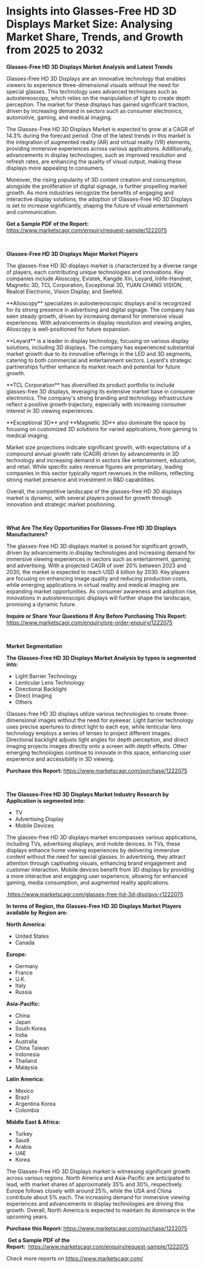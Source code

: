 <p><h1>Insights into Glasses-Free HD 3D Displays Market Size: Analysing Market Share, Trends, and Growth from 2025 to 2032</h1></p><p><strong>Glasses-Free HD 3D Displays Market Analysis and Latest Trends</strong></p>
<p><p>Glasses-Free HD 3D Displays are an innovative technology that enables viewers to experience three-dimensional visuals without the need for special glasses. This technology uses advanced techniques such as autostereoscopy, which relies on the manipulation of light to create depth perception. The market for these displays has gained significant traction, driven by increasing demand in sectors such as consumer electronics, automotive, gaming, and medical imaging.</p><p>The Glasses-Free HD 3D Displays Market is expected to grow at a CAGR of 14.3% during the forecast period. One of the latest trends in this market is the integration of augmented reality (AR) and virtual reality (VR) elements, providing immersive experiences across various applications. Additionally, advancements in display technologies, such as improved resolution and refresh rates, are enhancing the quality of visual output, making these displays more appealing to consumers.</p><p>Moreover, the rising popularity of 3D content creation and consumption, alongside the proliferation of digital signage, is further propelling market growth. As more industries recognize the benefits of engaging and interactive display solutions, the adoption of Glasses-Free HD 3D Displays is set to increase significantly, shaping the future of visual entertainment and communication.</p></p>
<p><strong>Get a Sample PDF of the Report:&nbsp;</strong> <a href="https://www.marketscagr.com/enquiry/request-sample/1222075?utm_campaign=3271&utm_medium=2&utm_source=Github&utm_content=ia&utm_term=07042025&utm_id=glasses-free-hd-3d-displays">https://www.marketscagr.com/enquiry/request-sample/1222075</a></p>
<p>&nbsp;</p>
<p><strong>Glasses-Free HD 3D Displays Major Market Players</strong></p>
<p><p>The glasses-free HD 3D displays market is characterized by a diverse range of players, each contributing unique technologies and innovations. Key companies include Alioscopy, Evistek, Kangde Xin, Leyard, Inlife-Handnet, Magnetic 3D, TCL Corporation, Exceptional 3D, YUAN CHANG VISION, Realcel Electronic, Vision Display, and Seefeld.</p><p>**Alioscopy** specializes in autostereoscopic displays and is recognized for its strong presence in advertising and digital signage. The company has seen steady growth, driven by increasing demand for immersive visual experiences. With advancements in display resolution and viewing angles, Alioscopy is well-positioned for future expansion.</p><p>**Leyard** is a leader in display technology, focusing on various display solutions, including 3D displays. The company has experienced substantial market growth due to its innovative offerings in the LED and 3D segments, catering to both commercial and entertainment sectors. Leyard's strategic partnerships further enhance its market reach and potential for future growth.</p><p>**TCL Corporation** has diversified its product portfolio to include glasses-free 3D displays, leveraging its extensive market base in consumer electronics. The company's strong branding and technology infrastructure reflect a positive growth trajectory, especially with increasing consumer interest in 3D viewing experiences.</p><p>**Exceptional 3D** and **Magnetic 3D** also dominate the space by focusing on customized 3D solutions for varied applications, from gaming to medical imaging. </p><p>Market size projections indicate significant growth, with expectations of a compound annual growth rate (CAGR) driven by advancements in 3D technology and increasing demand in sectors like entertainment, education, and retail. While specific sales revenue figures are proprietary, leading companies in this sector typically report revenues in the millions, reflecting strong market presence and investment in R&D capabilities.</p><p>Overall, the competitive landscape of the glasses-free HD 3D displays market is dynamic, with several players poised for growth through innovation and strategic market positioning.</p></p>
<p>&nbsp;</p>
<p><strong>What Are The Key Opportunities For Glasses-Free HD 3D Displays Manufacturers?</strong></p>
<p><p>The glasses-free HD 3D displays market is poised for significant growth, driven by advancements in display technologies and increasing demand for immersive viewing experiences in sectors such as entertainment, gaming, and advertising. With a projected CAGR of over 20% between 2023 and 2030, the market is expected to reach USD 4 billion by 2030. Key players are focusing on enhancing image quality and reducing production costs, while emerging applications in virtual reality and medical imaging are expanding market opportunities. As consumer awareness and adoption rise, innovations in autostereoscopic displays will further shape the landscape, promising a dynamic future.</p></p>
<p><strong>Inquire or Share Your Questions If Any Before Purchasing This Report:</strong> <a href="https://www.marketscagr.com/enquiry/pre-order-enquiry/1222075?utm_campaign=3271&utm_medium=2&utm_source=Github&utm_content=ia&utm_term=07042025&utm_id=glasses-free-hd-3d-displays">https://www.marketscagr.com/enquiry/pre-order-enquiry/1222075</a></p>
<p>&nbsp;</p>
<p><strong>Market Segmentation</strong></p>
<p><strong>The Glasses-Free HD 3D Displays Market Analysis by types is segmented into:</strong></p>
<p><ul><li>Light Barrier Technology</li><li>Lenticular Lens Technology</li><li>Directional Backlight</li><li>Direct Imaging</li><li>Others</li></ul></p>
<p><p>Glasses-free HD 3D displays utilize various technologies to create three-dimensional images without the need for eyewear. Light barrier technology uses precise apertures to direct light to each eye, while lenticular lens technology employs a series of lenses to project different images. Directional backlight adjusts light angles for depth perception, and direct imaging projects images directly onto a screen with depth effects. Other emerging technologies continue to innovate in this space, enhancing user experience and accessibility in 3D viewing.</p></p>
<p><strong>Purchase this Report:&nbsp;</strong><a href="https://www.marketscagr.com/purchase/1222075?utm_campaign=3271&utm_medium=2&utm_source=Github&utm_content=ia&utm_term=07042025&utm_id=glasses-free-hd-3d-displays">https://www.marketscagr.com/purchase/1222075</a></p>
<p>&nbsp;</p>
<p><strong>The Glasses-Free HD 3D Displays Market Industry Research by Application is segmented into:</strong></p>
<p><ul><li>TV</li><li>Advertising Display</li><li>Mobile Devices</li></ul></p>
<p><p>The glasses-free HD 3D displays market encompasses various applications, including TVs, advertising displays, and mobile devices. In TVs, these displays enhance home viewing experiences by delivering immersive content without the need for special glasses. In advertising, they attract attention through captivating visuals, enhancing brand engagement and customer interaction. Mobile devices benefit from 3D displays by providing a more interactive and engaging user experience, allowing for enhanced gaming, media consumption, and augmented reality applications.</p></p>
<p><a href="https://www.marketscagr.com/glasses-free-hd-3d-displays-r1222075?utm_campaign=3271&utm_medium=2&utm_source=Github&utm_content=ia&utm_term=07042025&utm_id=glasses-free-hd-3d-displays">&nbsp;https://www.marketscagr.com/glasses-free-hd-3d-displays-r1222075</a></p>
<p><strong>In terms of Region, the Glasses-Free HD 3D Displays Market Players available by Region are:</strong></p>
<p>
    <p> <strong> North America: </strong>
        <ul>
            <li>United States</li>
            <li>Canada</li>
        </ul>
        </p> 
    <p> <strong> Europe: </strong>
        <ul>
            <li>Germany</li>
            <li>France</li>
            <li>U.K.</li>
            <li>Italy</li>
            <li>Russia</li>
        </ul>
        </p> 
    <p> <strong> Asia-Pacific: </strong>
        <ul>
            <li>China</li>
            <li>Japan</li>
            <li>South Korea</li>
            <li>India</li>
            <li>Australia</li>
            <li>China Taiwan</li>
            <li>Indonesia</li>
            <li>Thailand</li>
            <li>Malaysia</li>
        </ul>
        </p> 
    <p> <strong> Latin America: </strong>
        <ul>
            <li>Mexico</li>
            <li>Brazil</li>
            <li>Argentina Korea</li>
            <li>Colombia</li>
        </ul>
        </p> 
    <p> <strong> Middle East & Africa: </strong>
        <ul>
            <li>Turkey</li>
            <li>Saudi</li>
            <li>Arabia</li>
            <li>UAE</li>
            <li>Korea</li>
        </ul>
    </p>
    </p>
<p><p>The Glasses-Free HD 3D Displays market is witnessing significant growth across various regions. North America and Asia-Pacific are anticipated to lead, with market shares of approximately 35% and 30%, respectively. Europe follows closely with around 25%, while the USA and China contribute about 5% each. The increasing demand for immersive viewing experiences and advancements in display technologies are driving this growth. Overall, North America is expected to maintain its dominance in the upcoming years.</p></p>
<p><strong>Purchase this Report: </strong><a href="https://www.marketscagr.com/purchase/1222075?utm_campaign=3271&utm_medium=2&utm_source=Github&utm_content=ia&utm_term=07042025&utm_id=glasses-free-hd-3d-displays">https://www.marketscagr.com/purchase/1222075</a></p>
<p>&nbsp;<strong>Get a Sample PDF of the Report:&nbsp;&nbsp;</strong><a href="https://www.marketscagr.com/enquiry/request-sample/1222075?utm_campaign=3271&utm_medium=2&utm_source=Github&utm_content=ia&utm_term=07042025&utm_id=glasses-free-hd-3d-displays">https://www.marketscagr.com/enquiry/request-sample/1222075</a></p>
<p><strong></strong></p>
<p>Check more reports on <a href="https://www.marketscagr.com/?utm_campaign=3271&utm_medium=2&utm_source=Github&utm_content=ia&utm_term=07042025&utm_id=glasses-free-hd-3d-displays">https://www.marketscagr.com/</a></p>